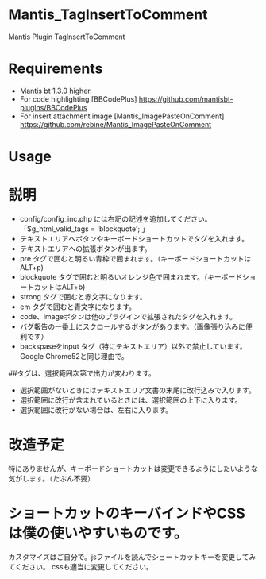 # Mantis_TagInsertToComment
Mantis Plugin TagInsertToComment

# Requirements
- Mantis bt 1.3.0 higher.
- For code highlighting [BBCodePlus] 
https://github.com/mantisbt-plugins/BBCodePlus
- For insert attachment image [Mantis_ImagePasteOnComment]
https://github.com/rebine/Mantis_ImagePasteOnComment

# Usage

# 説明
- config/config_inc.php には右記の記述を追加してください。「$g_html_valid_tags = 'blockquote'; 」
- テキストエリアへボタンやキーボードショートカットでタグを入れます。
- テキストエリアへの拡張ボタンが出ます。
- pre タグで囲むと明るい青枠で囲まれます。（キーボードショートカットはALT+p)
- blockquote タグで囲むと明るいオレンジ色で囲まれます。（キーボードショートカットはALT+b)
- strong タグで囲むと赤文字になります。
- em タグで囲むと青文字になります。
- code、imageボタンは他のプラグインで拡張されたタグを入れます。
- バグ報告の一番上にスクロールするボタンがあります。（画像張り込みに便利です）
- backspaseをinput タグ（特にテキストエリア）以外で禁止しています。Google Chrome52と同じ理由で。

##タグは、選択範囲次第で出力が変わります。
- 選択範囲がないときにはテキストエリア文書の末尾に改行込みで入ります。
- 選択範囲に改行が含まれているときには、選択範囲の上下に入ります。
- 選択範囲に改行がない場合は、左右に入ります。

# 改造予定
特にありませんが、キーボードショートカットは変更できるようにしたいような気がします。（たぶん不要）

# ショートカットのキーバインドやCSSは僕の使いやすいものです。
カスタマイズはご自分で。jsファイルを読んでショートカットキーを変更してみてください。
cssも適当に変更してください。
